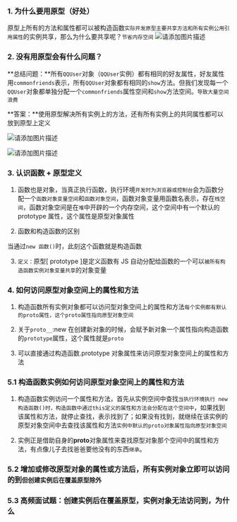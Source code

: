 ### 1. 为什么要用原型（好处）

原型上所有的方法和属性都可以被构造函数`实际开发原型主要共享方法和所有实例公用引用属性`的实例共享，那么为什么要共享呢？`节省内存空间`
![请添加图片描述](https://img-blog.csdnimg.cn/bff5845924794e678028c3a2073a34b4.png?x-oss-process=image/watermark,type_d3F5LXplbmhlaQ,shadow_50,text_Q1NETiBAZHJ1bmvllrXlkqo=,size_20,color_FFFFFF,t_70,g_se,x_16)

### 2. 没有用原型会有什么问题？

**总结问题：**所有`QQUser`对象（`QQUser`实例）都有相同的好友属性，好友属性用`commonfriends`表示，所有`QQUser`对象都有相同的`show`方法。但我们发现每一个`QQUser`对象都单独分配一个`commonfriends`属性空间和`show`方法空间。`导致大量空间浪费`

**答案：**使用原型解决所有实例上的方法，还有所有实例上的共同属性都可以放到原型上定义

![请添加图片描述](https://img-blog.csdnimg.cn/cc05156f53cd48a8b3b5a92843f5a7d6.png?x-oss-process=image/watermark,type_d3F5LXplbmhlaQ,shadow_50,text_Q1NETiBAZHJ1bmvllrXlkqo=,size_20,color_FFFFFF,t_70,g_se,x_16)

![请添加图片描述](https://img-blog.csdnimg.cn/fa2dfe695ddc4afe870599389de52027.png?x-oss-process=image/watermark,type_d3F5LXplbmhlaQ,shadow_50,text_Q1NETiBAZHJ1bmvllrXlkqo=,size_20,color_FFFFFF,t_70,g_se,x_16)

### 3. 认识函数 + 原型定义

1. 函数也是对象，当真正执行函数，执行环境`开发时为浏览器或控制台`会为函数分配一个`函数对象变量空间`和`函数对象空间`，函数对象变量用函数名表示，存在`栈空间`，函数对象空间是在`堆`中开辟的一个内存空间，这个空间中有一个默认的 prototype 属性，这个属性是原型对象属性

2. 函数和构造函数的区别

当通过`new 函数()`时，此刻这个函数就是构造函数

3. `定义：`原型[ prototype ]是定义函数有 JS 自动分配给函数的一个可以`被所有构造函数实例对象变量共享`的对象变量

### 4. 如何访问原型对象空间上的属性和方法

1. 构造函数所有实例对象都可以访问型对象空间上的属性和方法`每个实例都有默认的proto属性，这个proto属性指向原型对象空间`

2. 关于`proto__`:new 在创建新对象的时候，会赋予新对象一个属性指向构造函数的`prototype`属性，这个属性就是`proto`

3. 可以直接通过构造函数.prototype 对象属性来访问原型对象空间上的属性和方法

### 5.1 构造函数实例如何访问原型对象空间上的属性和方法

1. 构造函数实例访问一个属性和方法，首先从实例空间中查找`当执行环境执行 new 构造函数()时，构造函数中通过this定义的属性和方法会分配在这个空间中`，如果找到该属性和方法，就停止查找，表示找到了；如果没有找到，就继续在该实例的原型对象空间中去查找该属性和方法`实例中默认的proto对象属性指向原型对象空间`

2. 实例正是借助自身的**proto**对象属性来查找原型对象那个空间中的属性和方法，有点像儿子去找爸爸要他没有的东西`继承`。

### 5.2 增加或修改原型对象的属性或方法后，所有实例对象立即可以访问的到`但创建实例后在覆盖原型除外`

### 5.3 高频面试题：创建实例后在覆盖原型，实例对象无法访问到，为什么
